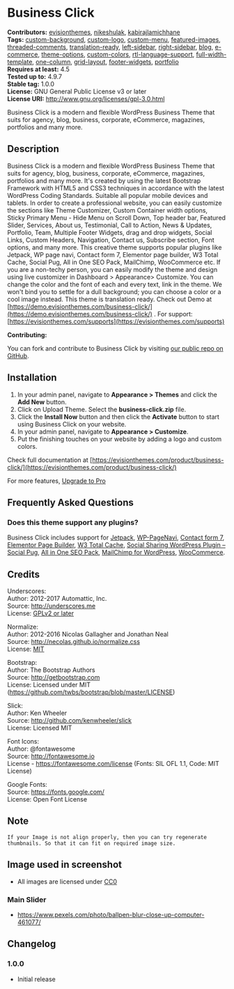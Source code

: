 # Business Click

**Contributors:** [evisionthemes](https://github.com/evisionthemes/), [nikeshulak](https://github.com/nikeshulak/), [kabirajlamichhane](https://github.com/kabirajlamichhane)  
**Tags:**              [custom-background](https://wordpress.org/themes/tags/custom-background/), [custom-logo](https://wordpress.org/themes/tags/custom-logo/), [custom-menu](https://wordpress.org/themes/tags/custom-menu/), [featured-images](https://wordpress.org/themes/tags/featured-images/), [threaded-comments](https://wordpress.org/themes/tags/threaded-comments/), [translation-ready](https://wordpress.org/themes/tags/translation-ready/), [left-sidebar](https://wordpress.org/themes/tags/left-sidebar/), [right-sidebar](https://wordpress.org/themes/tags/right-sidebar), [blog](https://wordpress.org/themes/tags/blog/), [e-commerce](https://wordpress.org/themes/tags/e-commerce/), [theme-options](https://wordpress.org/themes/tags/theme-options/), [custom-colors](https://wordpress.org/themes/tags/custom-colors/), [rtl-language-support](https://wordpress.org/themes/tags/rtl-language-support/), [full-width-template](https://wordpress.org/themes/tags/full-width-template/), [one-column](https://wordpress.org/themes/tags/one-column/), [grid-layout](https://wordpress.org/themes/tags/grid-layout/), [footer-widgets](https://wordpress.org/themes/tags/footer-widgets/), [portfolio](https://wordpress.org/themes/tags/portfolio)  
**Requires at least:** 4.5  
**Tested up to:**      4.9.7  
**Stable tag:**        1.0.0  
**License:**           GNU General Public License v3 or later  
**License URI:**       http://www.gnu.org/licenses/gpl-3.0.html  

Business Click is a modern and flexible WordPress Business Theme that suits for agency, blog, business, corporate, eCommerce, magazines, portfolios and many more.  


## Description ##

Business Click is a modern and flexible WordPress Business Theme that suits for agency, blog, business, corporate, eCommerce, magazines, portfolios and many more. It's created by using the latest Bootstrap Framework with HTML5 and CSS3 techniques in accordance with the latest WordPress Coding Standards. Suitable all popular mobile devices and tablets. In order to create a professional website, you can easily customize the sections like Theme Customizer, Custom Container width options, Sticky Primary Menu - Hide Menu on Scroll Down, Top header bar,  Featured Slider, Services, About us, Testimonial, Call to Action,  News & Updates, Portfolio, Team, Multiple Footer Widgets,  drag and drop widgets, Social Links, Custom Headers, Navigation, Contact us, Subscribe section, Font options,  and many more. This creative theme supports popular plugins like Jetpack, WP page navi, Contact form 7, Elementor page builder, W3 Total Cache, Social Pug, All in One SEO Pack, MailChimp, WooCommerce etc. If you are a non-techy person, you can easily modify the theme and design using live customizer in Dashboard > Appearance> Customize. You can change the color and the font of each and every text, link in the theme. We won't bind you to settle for a dull background; you can choose a color or a cool image instead. This theme is translation ready. Check out Demo at [https://demo.evisionthemes.com/business-click/](https://demo.evisionthemes.com/business-click/) . For support: [https://evisionthemes.com/supports](https://evisionthemes.com/supports)  

**Contributing:**

You can fork and contribute to Business Click by visiting [our public repo on GitHub](https://github.com/evisionthemes/business-click).


## Installation ##

1. In your admin panel, navigate to **Appearance > Themes** and click the **Add New** button.
2. Click on Upload Theme. Select the **business-click.zip** file.
3. Click the **Install Now** button and then click the **Activate** button to start using Business Click on your website.
4. In your admin panel, navigate to **Appearance > Customize**.
5. Put the finishing touches on your website by adding a logo and custom colors.  

Check full documentation at [https://evisionthemes.com/product/business-click/](https://evisionthemes.com/product/business-click/)  

For more features, [Upgrade to Pro](https://evisionthemes.com/product/business-click-pro/)


## Frequently Asked Questions ##

### Does this theme support any plugins? ###

Business Click includes support for [Jetpack](https://wordpress.org/plugins/jetpack/), [WP-PageNavi](https://wordpress.org/plugins/wp-pagenavi/), [Contact form 7](https://wordpress.org/plugins/contact-form-7/), [Elementor Page Builder](https://wordpress.org/plugins/elementor/), [W3 Total Cache](https://wordpress.org/plugins/w3-total-cache/), [Social Sharing WordPress Plugin – Social Pug](https://wordpress.org/plugins/social-pug/), [All in One SEO Pack](https://wordpress.org/plugins/all-in-one-seo-pack/), [MailChimp for WordPress](https://wordpress.org/plugins/mailchimp-for-wp/), [WooCommerce](https://wordpress.org/plugins/woocommerce/).


## Credits ##

Underscores:  
Author: 2012-2017 Automattic, Inc.  
Source: http://underscores.me  
License: [GPLv2 or later](https://www.gnu.org/licenses/gpl-2.0.html)  

Normalize:  
Author: 2012-2016 Nicolas Gallagher and Jonathan Neal  
Source: http://necolas.github.io/normalize.css  
License: [MIT](https://opensource.org/licenses/MIT)  

Bootstrap:  
Author: The Bootstrap Authors  
Source: http://getbootstrap.com  
License: Licensed under MIT (https://github.com/twbs/bootstrap/blob/master/LICENSE)  

Slick:  
Author: Ken Wheeler  
Source: http://github.com/kenwheeler/slick  
License: Licensed MIT  

Font Icons:  
Author: @fontawesome  
Source: http://fontawesome.io  
License - https://fontawesome.com/license (Fonts: SIL OFL 1.1, Code: MIT License)  

Google Fonts:  
Source: https://fonts.google.com/  
License: Open Font License  


## Note ##
	If your Image is not align properly, then you can try regenerate thumbnails. So that it can fit on required image size.


## Image used in screenshot ##
* All images are licensed under [CC0](http://creativecommons.org/publicdomain/zero/1.0/legalcode.txt)


### Main Slider ###
* https://www.pexels.com/photo/ballpen-blur-close-up-computer-461077/


## Changelog ##

### 1.0.0 ###
* Initial release